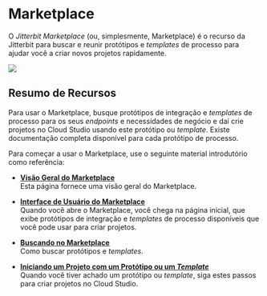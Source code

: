 # Marketplace

[//]: # (This is a translation of Version 14, published on September 21, 2021.)

O *Jitterbit Marketplace* (ou, simplesmente, Marketplace) é o recurso da
Jitterbit para buscar e reunir protótipos e *templates* de processo para
ajudar você a criar novos projetos rapidamente.

<span
style="color: rgb(23,43,77);font-size: 14.0px;font-weight: 400;letter-spacing: 0.0px;"><span
class="confluence-embedded-file-wrapper"><img src="https://docs-source.jitterbit.com/mp/card-view.png"
class="confluence-embedded-image confluence-external-resource"
data-image-src="https://docs-source.jitterbit.com/mp/card-view.png" /></span>  
</span>

## Resumo de Recursos

Para usar o Marketplace, busque protótipos de integração e *templates*
de processo para os seus *endpoints* e necessidades de negócio e daí
crie projetos no Cloud Studio usando este protótipo ou *template*.
Existe documentação completa disponível para cada protótipo de processo.

Para começar a usar o Marketplace, use o seguinte material introdutório
como referência:

-   **[Visão Geral do Marketplace](https://success.jitterbit.com/display/DOC/Marketplace+Overview?showLanguage=pt_BR)**<br>
    Esta página fornece uma visão geral do Marketplace.

-   **[Interface de Usuário do Marketplace](https://success.jitterbit.com/display/DOC/Marketplace+User+Interface?showLanguage=pt_BR)**<br>
    Quando você abre o Marketplace, você chega na página inicial, que
    exibe protótipos de integração e *templates* de processo disponíveis
    que você pode usar para criar projetos.

-   **[Buscando no Marketplace](https://success.jitterbit.com/display/DOC/Searching+Marketplace?showLanguage=pt_BR)**<br>
    Como buscar protótipos e *templates*.

-   **[Iniciando um Projeto com um Protótipo ou um *Template*](https://success.jitterbit.com/display/DOC/Starting+a+Recipe+or+Template+Project?showLanguage=pt_BR)**<br>
    Quando você tiver achado um protótipo ou *template*, siga estes passos
    para criar projetos no Cloud Studio.
